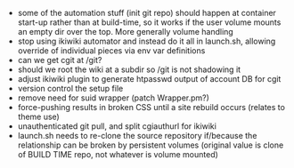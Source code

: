  * some of the automation stuff (init git repo) should happen at container
   start-up rather than at build-time, so it works if the user volume mounts an
   empty dir over the top. More generally volume handling
 * stop using ikiwiki automator and instead do it all in launch.sh, allowing
   override of individual pieces via env var definitions
 * can we get cgit at /git?
 * should we root the wiki at a subdir so /git is not shadowing it
 * adjust ikiwiki plugin to generate htpasswd output of account DB for cgit
 * version control the setup file
 * remove need for suid wrapper (patch Wrapper.pm?)
 * force-pushing results in broken CSS until a site rebuild occurs (relates to
   theme use)
 * unauthenticated git pull, and split cgiauthurl for ikiwiki
 * launch.sh needs to re-clone the source repository if/because the relationship can be
   broken by persistent volumes (original value is clone of BUILD TIME repo, not whatever
   is volume mounted)
